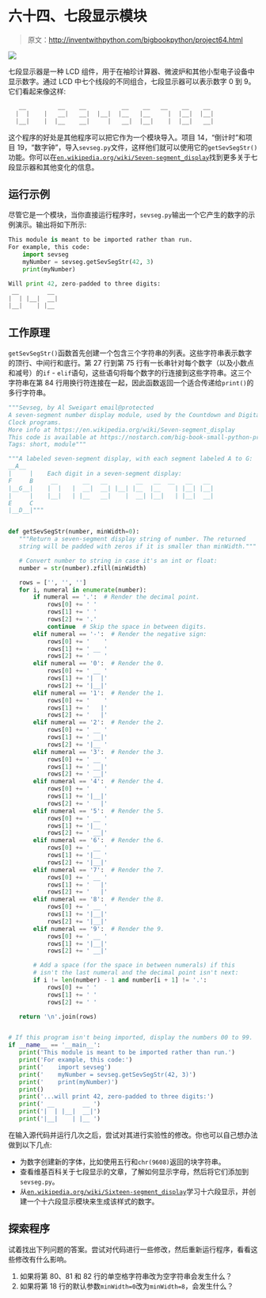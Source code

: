 # 六十四、七段显示模块

> 原文：<http://inventwithpython.com/bigbookpython/project64.html>

![](img/9d995d63aaead72cad01120081eb8f75.png)

七段显示器是一种 LCD 组件，用于在袖珍计算器、微波炉和其他小型电子设备中显示数字。通过 LCD 中七个线段的不同组合，七段显示器可以表示数字 0 到 9。它们看起来像这样:

```py
   __         __    __          __    __   __    __    __
  |  |    |   __|   __|  |__|  |__   |__     |  |__|  |__|
  |__|    |  |__    __|     |   __|  |__|    |  |__|   __|
```

这个程序的好处是其他程序可以把它作为一个模块导入。项目 14，“倒计时”和项目 19，“数字钟”，导入`sevseg.py`文件，这样他们就可以使用它的`getSevSegStr()`功能。你可以在[`en.wikipedia.org/wiki/Seven-segment_display`](https://en.wikipedia.org/wiki/Seven-segment_display)找到更多关于七段显示器和其他变化的信息。

## 运行示例

尽管它是一个模块，当你直接运行程序时，`sevseg.py`输出一个它产生的数字的示例演示。输出将如下所示:

```py
This module is meant to be imported rather than run.
For example, this code:
    import sevseg
    myNumber = sevseg.getSevSegStr(42, 3)
    print(myNumber)

Will print 42, zero-padded to three digits:
 __        __
|  | |__|  __|
|__|    | |__
```

## 工作原理

`getSevSegStr()`函数首先创建一个包含三个字符串的列表。这些字符串表示数字的顶行、中间行和底行。第 27 行到第 75 行有一长串针对每个数字（以及小数点和减号）的`if` - `elif`语句，这些语句将每个数字的行连接到这些字符串。这三个字符串在第 84 行用换行符连接在一起，因此函数返回一个适合传递给`print()`的多行字符串。

```py
"""Sevseg, by Al Sweigart email@protected
A seven-segment number display module, used by the Countdown and Digital
Clock programs.
More info at https://en.wikipedia.org/wiki/Seven-segment_display
This code is available at https://nostarch.com/big-book-small-python-programming
Tags: short, module"""

"""A labeled seven-segment display, with each segment labeled A to G:
__A__
|     |    Each digit in a seven-segment display:
F     B     __       __   __        __   __  __   __   __
|__G__|    |  |   |  __|  __| |__| |__  |__    | |__| |__|
|     |    |__|   | |__   __|    |  __| |__|   | |__|  __|
E     C
|__D__|"""


def getSevSegStr(number, minWidth=0):
   """Return a seven-segment display string of number. The returned
   string will be padded with zeros if it is smaller than minWidth."""

   # Convert number to string in case it's an int or float:
   number = str(number).zfill(minWidth)

   rows = ['', '', '']
   for i, numeral in enumerate(number):
       if numeral == '.':  # Render the decimal point.
           rows[0] += ' '
           rows[1] += ' '
           rows[2] += '.'
           continue  # Skip the space in between digits.
       elif numeral == '-':  # Render the negative sign:
           rows[0] += '    '
           rows[1] += ' __ '
           rows[2] += '    '
       elif numeral == '0':  # Render the 0.
           rows[0] += ' __ '
           rows[1] += '|  |'
           rows[2] += '|__|'
       elif numeral == '1':  # Render the 1.
           rows[0] += '    '
           rows[1] += '   |'
           rows[2] += '   |'
       elif numeral == '2':  # Render the 2.
           rows[0] += ' __ '
           rows[1] += ' __|'
           rows[2] += '|__ '
       elif numeral == '3':  # Render the 3.
           rows[0] += ' __ '
           rows[1] += ' __|'
           rows[2] += ' __|'
       elif numeral == '4':  # Render the 4.
           rows[0] += '    '
           rows[1] += '|__|'
           rows[2] += '   |'
       elif numeral == '5':  # Render the 5.
           rows[0] += ' __ '
           rows[1] += '|__ '
           rows[2] += ' __|'
       elif numeral == '6':  # Render the 6.
           rows[0] += ' __ '
           rows[1] += '|__ '
           rows[2] += '|__|'
       elif numeral == '7':  # Render the 7.
           rows[0] += ' __ '
           rows[1] += '   |'
           rows[2] += '   |'
       elif numeral == '8':  # Render the 8.
           rows[0] += ' __ '
           rows[1] += '|__|'
           rows[2] += '|__|'
       elif numeral == '9':  # Render the 9.
           rows[0] += ' __ '
           rows[1] += '|__|'
           rows[2] += ' __|'

       # Add a space (for the space in between numerals) if this
       # isn't the last numeral and the decimal point isn't next:
       if i != len(number) - 1 and number[i + 1] != '.':
           rows[0] += ' '
           rows[1] += ' '
           rows[2] += ' '

   return '\n'.join(rows)


# If this program isn't being imported, display the numbers 00 to 99.
if __name__ == '__main__':
   print('This module is meant to be imported rather than run.')
   print('For example, this code:')
   print('    import sevseg')
   print('    myNumber = sevseg.getSevSegStr(42, 3)')
   print('    print(myNumber)')
   print()
   print('...will print 42, zero-padded to three digits:')
   print(' __        __ ')
   print('|  | |__|  __|')
   print('|__|    | |__ ') 
```

在输入源代码并运行几次之后，尝试对其进行实验性的修改。你也可以自己想办法做到以下几点:

*   为数字创建新的字体，比如使用五行和`chr(9608)`返回的块字符串。
*   查看维基百科关于七段显示的文章，了解如何显示字母，然后将它们添加到`sevseg.py`。
*   从[`en.wikipedia.org/wiki/Sixteen-segment_display`](https://en.wikipedia.org/wiki/Sixteen-segment_display)学习十六段显示，并创建一个十六段显示模块来生成该样式的数字。

## 探索程序

试着找出下列问题的答案。尝试对代码进行一些修改，然后重新运行程序，看看这些修改有什么影响。

1.  如果将第 80、81 和 82 行的单空格字符串改为空字符串会发生什么？
2.  如果将第 18 行的默认参数`minWidth=0`改为`minWidth=8`，会发生什么？